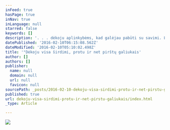 ```yaml
---
inFeed: true
hasPage: true
inNav: true
inLanguage: null
starred: false
keywords: []
description: '. . . dėkoju aplinkybėms, kad galėjau pabūti su savimi. Labai sunku žodžiais viską išsakyti - buvo gilu, jautru, tikra". - Kristina'
datePublished: '2016-02-10T06:15:08.562Z'
dateModified: '2016-02-10T05:10:02.498Z'
title: '"Dėkoju visa širdimi, protu ir net pirštų galiukais'
author: []
authors: []
publisher:
  name: null
  domain: null
  url: null
  favicon: null
sourcePath: _posts/2016-02-10-dekoju-visa-sirdimi-protu-ir-net-pirstu-galiukais.md
published: true
url: dekoju-visa-sirdimi-protu-ir-net-pirstu-galiukais/index.html
_type: Article

---
```

![](https://the-grid-user-content.s3-us-west-2.amazonaws.com/028e5466-4453-4e99-9427-1b3b2c70fce7.JPG)